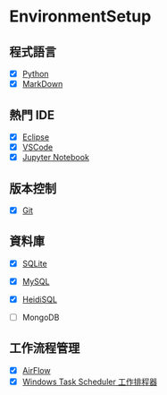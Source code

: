 # EnvironmentSetup

## 程式語言
  - [x] [Python](https://github.com/yuning-lin/EnvironmentSetup/tree/main/Python#readme)
  - [x] [MarkDown](https://github.com/yuning-lin/EnvironmentSetup/tree/main/Markdown#readme)

## 熱門 IDE
  - [x] [Eclipse](https://github.com/yuning-lin/EnvironmentSetup/tree/main/Eclipse#readme)
  - [x] [VSCode](https://github.com/yuning-lin/EnvironmentSetup/tree/main/VisualStudioCode#readme)
  - [x] [Jupyter Notebook](https://github.com/yuning-lin/EnvironmentSetup/tree/main/JupyterNotebook)

## 版本控制
  - [x] [Git](https://github.com/yuning-lin/EnvironmentSetup/tree/main/Git#readme)

## 資料庫
  - [x] [SQLite](https://github.com/yuning-lin/EnvironmentSetup/tree/main/SQLite#readme)
  - [x] [MySQL](https://github.com/yuning-lin/EnvironmentSetup/tree/main/MySQL#readme)
  - [x] [HeidiSQL](https://github.com/yuning-lin/EnvironmentSetup/tree/main/HeidiSQL) 
  - [ ] MongoDB


## 工作流程管理
  - [x] [AirFlow](https://github.com/yuning-lin/EnvironmentSetup/tree/main/AirFlow)
  - [x] [Windows Task Scheduler 工作排程器](https://github.com/yuning-lin/EnvironmentSetup/tree/main/WindowsTaskScheduler)
